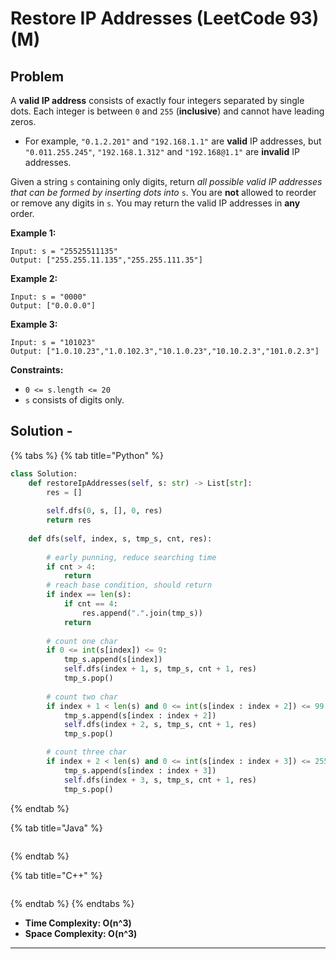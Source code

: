 # Restore IP Addresses (LeetCode 93) (M)

## Problem

A **valid IP address** consists of exactly four integers separated by single dots. Each integer is between `0` and `255` (**inclusive**) and cannot have leading zeros.

* For example, `"0.1.2.201"` and `"192.168.1.1"` are **valid** IP addresses, but `"0.011.255.245"`, `"192.168.1.312"` and `"192.168@1.1"` are **invalid** IP addresses.

Given a string `s` containing only digits, return _all possible valid IP addresses that can be formed by inserting dots into_ `s`. You are **not** allowed to reorder or remove any digits in `s`. You may return the valid IP addresses in **any** order.

&#x20;

**Example 1:**

```
Input: s = "25525511135"
Output: ["255.255.11.135","255.255.111.35"]
```

**Example 2:**

```
Input: s = "0000"
Output: ["0.0.0.0"]
```

**Example 3:**

```
Input: s = "101023"
Output: ["1.0.10.23","1.0.102.3","10.1.0.23","10.10.2.3","101.0.2.3"]
```

&#x20;

**Constraints:**

* `0 <= s.length <= 20`
* `s` consists of digits only.

## Solution - &#x20;

{% tabs %}
{% tab title="Python" %}
```python
class Solution:
    def restoreIpAddresses(self, s: str) -> List[str]:
        res = []
        
        self.dfs(0, s, [], 0, res)
        return res
    
    def dfs(self, index, s, tmp_s, cnt, res):
        
        # early punning, reduce searching time
        if cnt > 4:
            return
        # reach base condition, should return 
        if index == len(s):
            if cnt == 4:
                res.append(".".join(tmp_s))
            return 
        
        # count one char
        if 0 <= int(s[index]) <= 9:
            tmp_s.append(s[index])
            self.dfs(index + 1, s, tmp_s, cnt + 1, res)
            tmp_s.pop()
        
        # count two char
        if index + 1 < len(s) and 0 <= int(s[index : index + 2]) <= 99 and s[index] != '0':
            tmp_s.append(s[index : index + 2])
            self.dfs(index + 2, s, tmp_s, cnt + 1, res)
            tmp_s.pop()

        # count three char
        if index + 2 < len(s) and 0 <= int(s[index : index + 3]) <= 255 and s[index] != '0':        
            tmp_s.append(s[index : index + 3])
            self.dfs(index + 3, s, tmp_s, cnt + 1, res)
            tmp_s.pop()
```
{% endtab %}

{% tab title="Java" %}
```java
```
{% endtab %}

{% tab title="C++" %}
```cpp
```
{% endtab %}
{% endtabs %}

* **Time Complexity: O(n^3)**
* **Space Complexity: O(n^3)**

****
